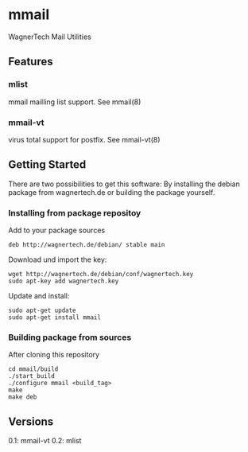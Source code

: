 # mmail
WagnerTech Mail Utilities

## Features

### mlist
mmail mailling list support. See mmail(8)

### mmail-vt
virus total support for postfix. See mmail-vt(8)

## Getting Started

There are two possibilities to get this software: By installing the debian package from 
wagnertech.de or building the package yourself.

### Installing from package repositoy
Add to your package sources
```
deb http://wagnertech.de/debian/ stable main
```
Download und import the key:
```
wget http://wagnertech.de/debian/conf/wagnertech.key
sudo apt-key add wagnertech.key
```
Update and install:
```
sudo apt-get update
sudo apt-get install mmail
```
### Building package from sources
After cloning this repository
```
cd mmail/build
./start_build
./configure mmail <build_tag>
make
make deb
```
## Versions
0.1: mmail-vt
0.2: mlist

